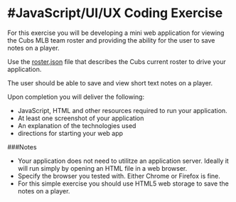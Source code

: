 #JavaScript/UI/UX Coding Exercise
============================
For this exercise you will be developing a mini web application for viewing the Cubs MLB
team roster and providing the ability for the user to save notes on a player.

Use the [roster.json](roster.json) file that describes the Cubs current roster to
drive your application.

The user should be able to save and view short text notes on a player.

Upon completion you will deliver the following:
* JavaScript, HTML and other resources required to run your application.
* At least one screenshot of your application
* An explanation of the technologies used
* directions for starting your web app

###Notes
* Your application does not need to utilitze an application server. Ideally it
will run simply by opening an HTML file in a web browser.
* Specify the browser you tested with. Either Chrome or Firefox is fine.
* For this simple exercise you should use HTML5 web storage to save the notes
on a player.